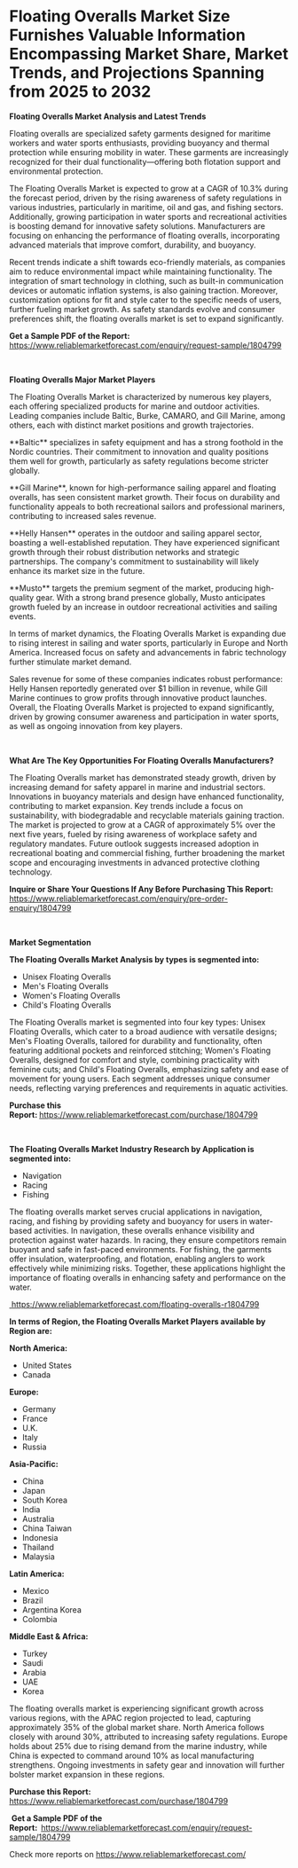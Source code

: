 <p><h1>Floating Overalls Market Size Furnishes Valuable Information Encompassing Market Share, Market Trends, and Projections Spanning from 2025 to 2032</h1></p><p><strong>Floating Overalls Market Analysis and Latest Trends</strong></p>
<p><p>Floating overalls are specialized safety garments designed for maritime workers and water sports enthusiasts, providing buoyancy and thermal protection while ensuring mobility in water. These garments are increasingly recognized for their dual functionality—offering both flotation support and environmental protection.  </p><p>The Floating Overalls Market is expected to grow at a CAGR of 10.3% during the forecast period, driven by the rising awareness of safety regulations in various industries, particularly in maritime, oil and gas, and fishing sectors. Additionally, growing participation in water sports and recreational activities is boosting demand for innovative safety solutions. Manufacturers are focusing on enhancing the performance of floating overalls, incorporating advanced materials that improve comfort, durability, and buoyancy. </p><p>Recent trends indicate a shift towards eco-friendly materials, as companies aim to reduce environmental impact while maintaining functionality. The integration of smart technology in clothing, such as built-in communication devices or automatic inflation systems, is also gaining traction. Moreover, customization options for fit and style cater to the specific needs of users, further fueling market growth. As safety standards evolve and consumer preferences shift, the floating overalls market is set to expand significantly.</p></p>
<p><strong>Get a Sample PDF of the Report:&nbsp;</strong> <a href="https://www.reliablemarketforecast.com/enquiry/request-sample/1804799?utm_campaign=2288&utm_medium=2&utm_source=Github&utm_content=ia&utm_term=04042025&utm_id=floating-overalls">https://www.reliablemarketforecast.com/enquiry/request-sample/1804799</a></p>
<p>&nbsp;</p>
<p><strong>Floating Overalls Major Market Players</strong></p>
<p><p>The Floating Overalls Market is characterized by numerous key players, each offering specialized products for marine and outdoor activities. Leading companies include Baltic, Burke, CAMARO, and Gill Marine, among others, each with distinct market positions and growth trajectories.</p><p>**Baltic** specializes in safety equipment and has a strong foothold in the Nordic countries. Their commitment to innovation and quality positions them well for growth, particularly as safety regulations become stricter globally.</p><p>**Gill Marine**, known for high-performance sailing apparel and floating overalls, has seen consistent market growth. Their focus on durability and functionality appeals to both recreational sailors and professional mariners, contributing to increased sales revenue.</p><p>**Helly Hansen** operates in the outdoor and sailing apparel sector, boasting a well-established reputation. They have experienced significant growth through their robust distribution networks and strategic partnerships. The company's commitment to sustainability will likely enhance its market size in the future.</p><p>**Musto** targets the premium segment of the market, producing high-quality gear. With a strong brand presence globally, Musto anticipates growth fueled by an increase in outdoor recreational activities and sailing events.</p><p>In terms of market dynamics, the Floating Overalls Market is expanding due to rising interest in sailing and water sports, particularly in Europe and North America. Increased focus on safety and advancements in fabric technology further stimulate market demand. </p><p>Sales revenue for some of these companies indicates robust performance: Helly Hansen reportedly generated over $1 billion in revenue, while Gill Marine continues to grow profits through innovative product launches. Overall, the Floating Overalls Market is projected to expand significantly, driven by growing consumer awareness and participation in water sports, as well as ongoing innovation from key players.</p></p>
<p>&nbsp;</p>
<p><strong>What Are The Key Opportunities For Floating Overalls Manufacturers?</strong></p>
<p><p>The Floating Overalls market has demonstrated steady growth, driven by increasing demand for safety apparel in marine and industrial sectors. Innovations in buoyancy materials and design have enhanced functionality, contributing to market expansion. Key trends include a focus on sustainability, with biodegradable and recyclable materials gaining traction. The market is projected to grow at a CAGR of approximately 5% over the next five years, fueled by rising awareness of workplace safety and regulatory mandates. Future outlook suggests increased adoption in recreational boating and commercial fishing, further broadening the market scope and encouraging investments in advanced protective clothing technology.</p></p>
<p><strong>Inquire or Share Your Questions If Any Before Purchasing This Report:</strong> <a href="https://www.reliablemarketforecast.com/enquiry/pre-order-enquiry/1804799?utm_campaign=2288&utm_medium=2&utm_source=Github&utm_content=ia&utm_term=04042025&utm_id=floating-overalls">https://www.reliablemarketforecast.com/enquiry/pre-order-enquiry/1804799</a></p>
<p>&nbsp;</p>
<p><strong>Market Segmentation</strong></p>
<p><strong>The Floating Overalls Market Analysis by types is segmented into:</strong></p>
<p><ul><li>Unisex Floating Overalls</li><li>Men's Floating Overalls</li><li>Women's Floating Overalls</li><li>Child's Floating Overalls</li></ul></p>
<p><p>The Floating Overalls market is segmented into four key types: Unisex Floating Overalls, which cater to a broad audience with versatile designs; Men's Floating Overalls, tailored for durability and functionality, often featuring additional pockets and reinforced stitching; Women's Floating Overalls, designed for comfort and style, combining practicality with feminine cuts; and Child's Floating Overalls, emphasizing safety and ease of movement for young users. Each segment addresses unique consumer needs, reflecting varying preferences and requirements in aquatic activities.</p></p>
<p><strong>Purchase this Report:&nbsp;</strong><a href="https://www.reliablemarketforecast.com/purchase/1804799?utm_campaign=2288&utm_medium=2&utm_source=Github&utm_content=ia&utm_term=04042025&utm_id=floating-overalls">https://www.reliablemarketforecast.com/purchase/1804799</a></p>
<p>&nbsp;</p>
<p><strong>The Floating Overalls Market Industry Research by Application is segmented into:</strong></p>
<p><ul><li>Navigation</li><li>Racing</li><li>Fishing</li></ul></p>
<p><p>The floating overalls market serves crucial applications in navigation, racing, and fishing by providing safety and buoyancy for users in water-based activities. In navigation, these overalls enhance visibility and protection against water hazards. In racing, they ensure competitors remain buoyant and safe in fast-paced environments. For fishing, the garments offer insulation, waterproofing, and flotation, enabling anglers to work effectively while minimizing risks. Together, these applications highlight the importance of floating overalls in enhancing safety and performance on the water.</p></p>
<p><a href="https://www.reliablemarketforecast.com/floating-overalls-r1804799?utm_campaign=2288&utm_medium=2&utm_source=Github&utm_content=ia&utm_term=04042025&utm_id=floating-overalls">&nbsp;https://www.reliablemarketforecast.com/floating-overalls-r1804799</a></p>
<p><strong>In terms of Region, the Floating Overalls Market Players available by Region are:</strong></p>
<p>
    <p> <strong> North America: </strong>
        <ul>
            <li>United States</li>
            <li>Canada</li>
        </ul>
        </p> 
    <p> <strong> Europe: </strong>
        <ul>
            <li>Germany</li>
            <li>France</li>
            <li>U.K.</li>
            <li>Italy</li>
            <li>Russia</li>
        </ul>
        </p> 
    <p> <strong> Asia-Pacific: </strong>
        <ul>
            <li>China</li>
            <li>Japan</li>
            <li>South Korea</li>
            <li>India</li>
            <li>Australia</li>
            <li>China Taiwan</li>
            <li>Indonesia</li>
            <li>Thailand</li>
            <li>Malaysia</li>
        </ul>
        </p> 
    <p> <strong> Latin America: </strong>
        <ul>
            <li>Mexico</li>
            <li>Brazil</li>
            <li>Argentina Korea</li>
            <li>Colombia</li>
        </ul>
        </p> 
    <p> <strong> Middle East & Africa: </strong>
        <ul>
            <li>Turkey</li>
            <li>Saudi</li>
            <li>Arabia</li>
            <li>UAE</li>
            <li>Korea</li>
        </ul>
    </p>
    </p>
<p><p>The floating overalls market is experiencing significant growth across various regions, with the APAC region projected to lead, capturing approximately 35% of the global market share. North America follows closely with around 30%, attributed to increasing safety regulations. Europe holds about 25% due to rising demand from the marine industry, while China is expected to command around 10% as local manufacturing strengthens. Ongoing investments in safety gear and innovation will further bolster market expansion in these regions.</p></p>
<p><strong>Purchase this Report: </strong><a href="https://www.reliablemarketforecast.com/purchase/1804799?utm_campaign=2288&utm_medium=2&utm_source=Github&utm_content=ia&utm_term=04042025&utm_id=floating-overalls">https://www.reliablemarketforecast.com/purchase/1804799</a></p>
<p>&nbsp;<strong>Get a Sample PDF of the Report:&nbsp;&nbsp;</strong><a href="https://www.reliablemarketforecast.com/enquiry/request-sample/1804799?utm_campaign=2288&utm_medium=2&utm_source=Github&utm_content=ia&utm_term=04042025&utm_id=floating-overalls">https://www.reliablemarketforecast.com/enquiry/request-sample/1804799</a></p>
<p><strong></strong></p>
<p>Check more reports on <a href="https://www.reliablemarketforecast.com/?utm_campaign=2288&utm_medium=2&utm_source=Github&utm_content=ia&utm_term=04042025&utm_id=floating-overalls">https://www.reliablemarketforecast.com/</a></p>